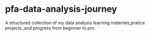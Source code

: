 # pfa-data-analysis-journey
A structured collection of my data analysis learning materials,pratice projects ,and progress from beginner to pro.
